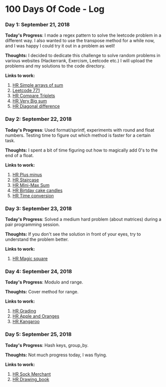# 100 Days Of Code - Log

### Day 1: September 21, 2018 

**Today's Progress**: I made a regex pattern to solve the leetcode problem in a different way. I also wanted to use the transpose method for a while now, and I was happy I could try it out in a problem as well!

**Thoughts:** I decided to dedicate this challenge to solve random problems in various websites (Hackerrank, Exercism, Leetcode etc.) I will upload the problems and my solutions to the code directory.

**Links to work:** 
1. [HR Simple arrays of sum](https://github.com/rekapap/Problem-solving/blob/master/Hackerrank/Problem_solving/simple_arrays_of_sum.rb)
2. [Leetcode 771](https://github.com/rekapap/Problem-solving/blob/master/Leetcode/771.rb)
3. [HR Compare Triplets](https://github.com/rekapap/Problem-solving/blob/master/Hackerrank/Problem_solving/compare_triplets.rb)
4. [HR Very Big sum](https://github.com/rekapap/Problem-solving/blob/master/Hackerrank/Problem_solving/very_big_sum.rb)
5. [HR Diagonal difference](https://github.com/rekapap/Problem-solving/blob/master/Hackerrank/Problem_solving/diagonal_difference.rb)

### Day 2: September 22, 2018

**Today's Progress**: Used format/sprintf, experiments with round and float numbers. Testing time to figure out which method is faster for a certain task.

**Thoughts:** I spent a bit of time figuring out how to magically add 0's to the end of a float.

**Links to work:** 
1. [HR Plus minus](https://github.com/rekapap/Problem-solving/blob/master/Hackerrank/Problem_solving/plusminus.rb)
2. [HR Staircase](https://github.com/rekapap/Problem-solving/blob/master/Hackerrank/Problem_solving/starcase.rb)
3. [HR Mini-Max Sum](https://github.com/rekapap/Problem-solving/blob/master/Hackerrank/Problem_solving/mini_max_sum.rb)
4. [HR Birtday cake candles](https://github.com/rekapap/Problem-solving/blob/master/Hackerrank/Problem_solving/birthday_cake_candle.rb)
5. [HR Time conversion](https://github.com/rekapap/Problem-solving/blob/master/Hackerrank/Problem_solving/time_conversion.rb)


### Day 3: September 23, 2018

**Today's Progress**: Solved a medium hard problem (about matrices) during a pair programming session.

**Thoughts:** If you don't see the solution in front of your eyes, try to understand the problem better.

**Links to work:** 
1. [HR Magic square](https://github.com/rekapap/Problem-solving/blob/master/Hackerrank/Problem_solving/magic_square.rb)


### Day 4: September 24, 2018

**Today's Progress**: Modulo and range.

**Thoughts:** Cover method for range.

**Links to work:** 
1. [HR Grading](https://github.com/rekapap/Problem-solving/blob/master/Hackerrank/Problem_solving/grading.rb)
2. [HR Apple and Oranges](https://github.com/rekapap/Problem-solving/blob/master/Hackerrank/Problem_solving/apple_and_orange.rb)
3. [HR Kangaroo](https://github.com/rekapap/Problem-solving/blob/master/Hackerrank/Problem_solving/kangaroo.rb)


### Day 5: September 25, 2018

**Today's Progress**: Hash keys, group_by.

**Thoughts:** Not much progress today, I was flying.

**Links to work:** 
1. [HR Sock Merchant](https://github.com/rekapap/Problem-solving/blob/master/Hackerrank/Problem_solving/sock_merchant.rb)
2. [HR Drawing_book](https://github.com/rekapap/Problem-solving/blob/master/Hackerrank/Problem_solving/drawing_book.rb)


